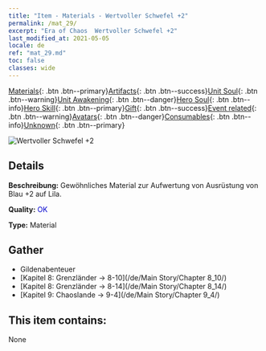 ```yaml
---
title: "Item - Materials - Wertvoller Schwefel +2"
permalink: /mat_29/
excerpt: "Era of Chaos  Wertvoller Schwefel +2"
last_modified_at: 2021-05-05
locale: de
ref: "mat_29.md"
toc: false
classes: wide
---
```

 [Materials](/ItemsDE/){: .btn .btn--primary}[Artifacts](/ItemsDE/Artifacts/){: .btn .btn--success}[Unit Soul](/ItemsDE/UnitSoul/){: .btn .btn--warning}[Unit Awakening](/ItemsDE/UnitAwakening/){: .btn .btn--danger}[Hero Soul](/ItemsDE/HeroSoul/){: .btn .btn--info}[Hero Skill](/ItemsDE/HeroSkill/){: .btn .btn--primary}[Gift](/ItemsDE/Gift/){: .btn .btn--success}[Event related](/ItemsDE/Events/){: .btn .btn--warning}[Avatars](/ItemsDE/Avatars/){: .btn .btn--danger}[Consumables](/ItemsDE/Consumables/){: .btn .btn--info}[Unknown](/ItemsDE/Unknown/){: .btn .btn--primary}

 ![Wertvoller Schwefel +2](/images/t/i_cailiao_liuhuang1.png)

## Details
 **Beschreibung:** Gewöhnliches Material zur Aufwertung von Ausrüstung von Blau +2 auf Lila.

 **Quality:** <span style="color: #0000CD">OK</span>

 **Type:** Material

## Gather

*    Gildenabenteuer 
*    [Kapitel 8: Grenzländer -> 8-10](/de/Main Story/Chapter 8_10/) 
*    [Kapitel 8: Grenzländer -> 8-14](/de/Main Story/Chapter 8_14/) 
*    [Kapitel 9: Chaoslande -> 9-4](/de/Main Story/Chapter 9_4/) 

## This item contains:

  None

